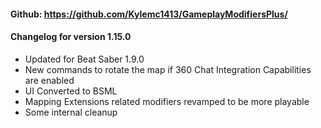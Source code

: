 #### Github: https://github.com/Kylemc1413/GameplayModifiersPlus/

#### Changelog for version 1.15.0
- Updated for Beat Saber 1.9.0
- New commands to rotate the map if 360 Chat Integration Capabilities are enabled
- UI Converted to BSML
- Mapping Extensions related modifiers revamped to be more playable
- Some internal cleanup
